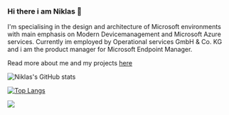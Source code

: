 ### Hi there i am Niklas 👋
I'm specialising in the design and architecture of Microsoft environments with main emphasis on Modern Devicemanagement and Microsoft Azure services.
Currently im employed by Operational services GmbH & Co. KG and i am the product manager for Microsoft Endpoint Manager.

Read more about me and my projects [here](https://niklasrast.github.io/)

![Niklas's GitHub stats](https://github-readme-stats.vercel.app/api?username=niklasrast&show_icons=true&theme=react&hide=stars,prs,contribs)


[![Top Langs](https://github-readme-stats.vercel.app/api/top-langs/?username=niklasrast&layout=compact&theme=react)](https://github.com/niklasrast/github-readme-stats)

![](https://komarev.com/ghpvc/?username=niklasrast&label=PROFILE+VIEWS)


<!--
**niklasrast/niklasrast** is a ✨ _special_ ✨ repository because its `README.md` (this file) appears on your GitHub profile.

Here are some ideas to get you started:

- 🔭 I’m currently working on amazing stuff for Microsoft Intune and Windows 10 Management
- 🌱 I’m currently learning ...
- 👯 I’m looking to collaborate on ...
- 🤔 I’m looking for help with ...
- 💬 Ask me about ...
- 📫 How to reach me: ...
- 😄 Pronouns: ...
- ⚡ Fun fact: ...
-->
